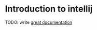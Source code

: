 # Introduction to intellij

TODO: write [great documentation](http://jacobian.org/writing/what-to-write/)
